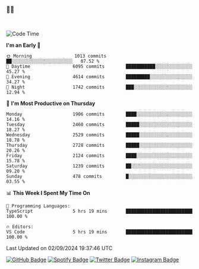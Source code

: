### 🤙🍺

<!-- <a href="https://github-readme-stats.vercel.app/api?username=hzak2xx&count_private=true&show_icons=true&theme=dracula">
  <img align="center" src="https://github-readme-stats.vercel.app/api?username=hzak2xx&count_private=true&show_icons=true&theme=dracula" />
</a>
</br> -->
</br>

<!--START_SECTION:waka-->
![Code Time](http://img.shields.io/badge/Code%20Time-3%2C520%20hrs%2033%20mins-blue)

**I'm an Early 🐤** 

```text
🌞 Morning                1013 commits        ██░░░░░░░░░░░░░░░░░░░░░░░   07.52 % 
🌆 Daytime                6095 commits        ███████████░░░░░░░░░░░░░░   45.27 % 
🌃 Evening                4614 commits        █████████░░░░░░░░░░░░░░░░   34.27 % 
🌙 Night                  1742 commits        ███░░░░░░░░░░░░░░░░░░░░░░   12.94 % 
```
📅 **I'm Most Productive on Thursday** 

```text
Monday                   1906 commits        ████░░░░░░░░░░░░░░░░░░░░░   14.16 % 
Tuesday                  2460 commits        █████░░░░░░░░░░░░░░░░░░░░   18.27 % 
Wednesday                2529 commits        █████░░░░░░░░░░░░░░░░░░░░   18.78 % 
Thursday                 2728 commits        █████░░░░░░░░░░░░░░░░░░░░   20.26 % 
Friday                   2124 commits        ████░░░░░░░░░░░░░░░░░░░░░   15.78 % 
Saturday                 1239 commits        ██░░░░░░░░░░░░░░░░░░░░░░░   09.20 % 
Sunday                   478 commits         █░░░░░░░░░░░░░░░░░░░░░░░░   03.55 % 
```


📊 **This Week I Spent My Time On** 

```text
💬 Programming Languages: 
TypeScript               5 hrs 19 mins       █████████████████████████   100.00 % 

🔥 Editors: 
VS Code                  5 hrs 19 mins       █████████████████████████   100.00 % 
```


 Last Updated on 02/09/2024 19:37:46 UTC
<!--END_SECTION:waka-->

[![GitHub Badge](https://img.shields.io/badge/GitHub-100000?style=for-the-badge&logo=github&logoColor=white)](https://github.com/hzak2xx)
[![Spotify Badge](https://img.shields.io/badge/Spotify-1ED760?&style=for-the-badge&logo=spotify&logoColor=white)](https://open.spotify.com/user/uf90s6sbbh75a1mt44clkhkvf)
[![Twitter Badge](https://img.shields.io/badge/Twitter-1DA1F2?style=for-the-badge&logo=twitter&logoColor=white)](https://twitter.com/hzak2xx)
[![Instagram Badge](https://img.shields.io/badge/Instagram-E4405F?style=for-the-badge&logo=instagram&logoColor=white)](https://www.instagram.com/hzak2xx/)
